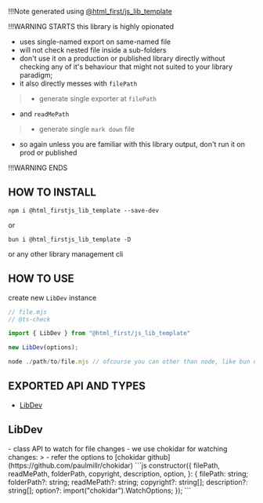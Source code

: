 !!!Note generated using [@html_first/js_lib_template](https://www.npmjs.com/package/@html_first/js_lib_template)

!!!WARNING STARTS this library is highly opionated
- uses single-named export on same-named file
- will not check nested file inside a sub-folders
- don't use it on a production or published library directly without checking any of it's behaviour
that might not suited to your library paradigm;
- it also directly messes with `filePath`
>	- generate single exporter at `filePath`
- and `readMePath`
>	- generate single `mark down` file
- so again unless you are familiar with this library output, don't run it on prod or published

!!!WARNING ENDS

## HOW TO INSTALL
```shell
npm i @html_firstjs_lib_template --save-dev
```
or
```shell
bun i @html_firstjs_lib_template -D
```
or any other library management cli
## HOW TO USE
 create new `LibDev` instance
 ```js
// file.mjs
// @ts-check

import { LibDev } from "@html_first/js_lib_template"

new LibDev(options);
```

```js
node ./path/to/file.mjs // ofcourse you can other than node, like bun deno or other
```

## EXPORTED API AND TYPES
- [LibDev](#libdev)
<h2 id="libdev">LibDev</h2>
- class API to watch for file changes-  we use chokidar for watching changes:> - refer the options to [chokidar github](https://github.com/paulmillr/chokidar)```js    constructor({ filePath, readMePath, folderPath, copyright, description, option, }: {      filePath: string;      folderPath?: string;      readMePath?: string;      copyright?: string[];      description?: string[];      option?: import("chokidar").WatchOptions;   });```